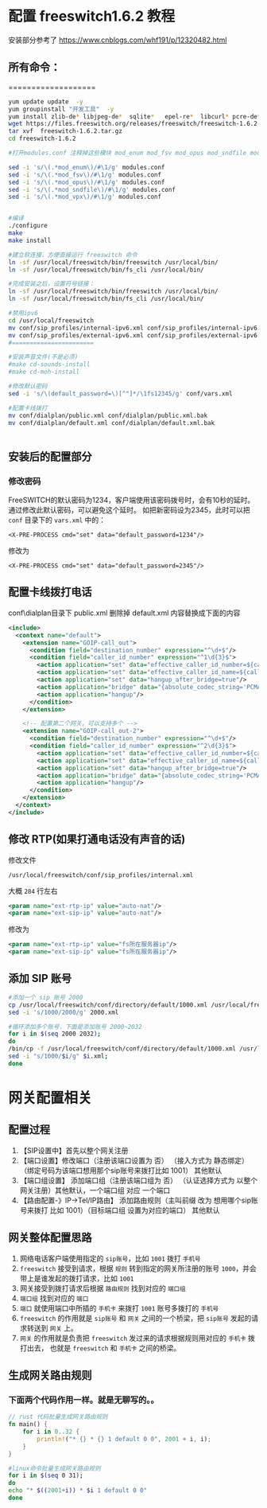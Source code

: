 # 配置 freeswitch1.6.2 教程

安装部分参考了 https://www.cnblogs.com/whf191/p/12320482.html

## 所有命令：
===================

```bash
yum update update  -y
yum groupinstall "开发工具"  -y
yum install zlib-de* libjpeg-de*  sqlite*   epel-re*  libcurl* pcre-de*  speex* libldns*  libedit* openssl* lua*  libsndfile*  yasm* -y
wget https://files.freeswitch.org/releases/freeswitch/freeswitch-1.6.2.tar.gz
tar xvf  freeswitch-1.6.2.tar.gz 
cd freeswitch-1.6.2

#打开modules.conf 注释掉这些模块 mod_enum mod_fsv mod_opus mod_sndfile mod_vpx ，当然如果你需要这些模块，需下载对应版本的库，手动编译安装.

sed -i 's/\(.*mod_enum\)/#\1/g' modules.conf
sed -i 's/\(.*mod_fsv\)/#\1/g' modules.conf
sed -i 's/\(.*mod_opus\)/#\1/g' modules.conf
sed -i 's/\(.*mod_sndfile\)/#\1/g' modules.conf
sed -i 's/\(.*mod_vpx\)/#\1/g' modules.conf


#编译
./configure
make
make install

#建立软连接，方便直接运行 freeswitch 命令
ln -sf /usr/local/freeswitch/bin/freeswitch /usr/local/bin/
ln -sf /usr/local/freeswitch/bin/fs_cli /usr/local/bin/

#完成安装之后，设置符号链接：
ln -sf /usr/local/freeswitch/bin/freeswitch /usr/local/bin/
ln -sf /usr/local/freeswitch/bin/fs_cli /usr/local/bin/

#禁用ipv6 
cd /usr/local/freeswitch
mv conf/sip_profiles/internal-ipv6.xml conf/sip_profiles/internal-ipv6.xml.bk
mv conf/sip_profiles/external-ipv6.xml conf/sip_profiles/external-ipv6.xml.bk
#=======================

#安装声音文件(不是必须)
#make cd-sounds-install
#make cd-moh-install

#修改默认密码
sed -i 's/\(default_password=\)[^"]*/\1fs12345/g' conf/vars.xml

#配置卡线拨打
mv conf/dialplan/public.xml conf/dialplan/public.xml.bak
mv conf/dialplan/default.xml conf/dialplan/default.xml.bak



```


## 安装后的配置部分

### 修改密码

 FreeSWITCH的默认密码为1234，客户端使用该密码拨号时，会有10秒的延时。通过修改此默认密码，可以避免这个延时。
 如把新密码设为2345，此时可以把 `conf` 目录下的 `vars.xml` 中的：
 
 `<X-PRE-PROCESS cmd="set" data="default_password=1234"/>`

修改为

 `<X-PRE-PROCESS cmd="set" data="default_password=2345"/> `


## 配置卡线拨打电话

conf\dialplan目录下
public.xml 删除掉 
default.xml 内容替换成下面的内容

```xml
<include>
  <context name="default">
    <extension name="GOIP-call_out">
      <condition field="destination_number" expression="^\d+$"/>
      <condition field="caller_id_number" expression="^1\d{3}$">
        <action application="set" data="effective_caller_id_number=${caller_id_number}"/>
        <action application="set" data="effective_caller_id_name=${caller_id_number}"/>
        <action application="set" data="hangup_after_bridge=true"/>
        <action application="bridge" data="{absolute_codec_string='PCMA'}${regex(${sofia_contact(internal/1000@${domain_name})}|^(.+)sip:(.+)@(.+)|%1sip:${destination_number}@%3)}"/>
        <action application="hangup"/>
      </condition>
    </extension>

    <!-- 配置第二个网关，可以支持多个 -->
    <extension name="GOIP-call_out-2">
      <condition field="destination_number" expression="^\d+$"/>
      <condition field="caller_id_number" expression="^2\d{3}$">
        <action application="set" data="effective_caller_id_number=${caller_id_number}"/>
        <action application="set" data="effective_caller_id_name=${caller_id_number}"/>
        <action application="set" data="hangup_after_bridge=true"/>
        <action application="bridge" data="{absolute_codec_string='PCMA'}${regex(${sofia_contact(internal/2000@${domain_name})}|^(.+)sip:(.+)@(.+)|%1sip:${destination_number}@%3)}"/>
        <action application="hangup"/>
      </condition>
    </extension>
  </context>
</include>
```

## 修改 RTP(如果打通电话没有声音的话)

修改文件
```
/usr/local/freeswitch/conf/sip_profiles/internal.xml
```

大概 `284` 行左右
```xml
<param name="ext-rtp-ip" value="auto-nat"/>
<param name="ext-sip-ip" value="auto-nat"/>
```
修改为
```xml
<param name="ext-rtp-ip" value="fs所在服务器ip"/>
<param name="ext-sip-ip" value="fs所在服务器ip"/>
```




## 添加 SIP 账号


```bash
#添加一个 sip 账号 2000 
cp /usr/local/freeswitch/conf/directory/default/1000.xml /usr/local/freeswitch/conf/directory/default/2000.xml
sed -i 's/1000/2000/g' 2000.xml

#循环添加多个账号，下面是添加账号 2000~2032
for i in $(seq 2000 2032); 
do 
/bin/cp -f /usr/local/freeswitch/conf/directory/default/1000.xml /usr/local/freeswitch/conf/directory/default/$i.xml; 
sed -i "s/1000/$i/g" $i.xml; 
done
```


# 网关配置相关


## 配置过程

1. 【SIP设置中】首先以整个网关注册
1. 【端口设置】修改端口（注册该端口设置为 否） （接入方式为 静态绑定） （绑定号码为该端口想用那个sip账号来拨打比如 1001） 其他默认
1. 【端口组设置】 添加端口组（注册该端口组为 否） （认证选择方式为 以整个网关注册）其他默认，一个端口组 对应 一个端口
1. 【路由配置-》IP->Tel/IP路由】 添加路由规则（主叫前缀 改为 想用哪个sip账号来拨打 比如 1001）（目标端口组 设置为对应的端口） 其他默认


## 网关整体配置思路

1. 网络电话客户端使用指定的 `sip账号`，比如 `1001` 拨打 `手机号`
1. `freeswitch` 接受到请求，根据 `规则` 转到指定的网关所注册的账号 `1000`，并会带上是谁发起的拨打请求，比如 `1001`
1. 网关接受到拨打请求后根据 `路由规则` 找到对应的 `端口组` 
1. `端口组` 找到对应的 `端口`
1. `端口` 就使用端口中所插的 `手机卡` 来拨打 `1001` 账号多拨打的 `手机号`
1. `freeswitch` 的作用就是 `sip账号` 和 `网关` 之间的一个桥梁，把 `sip账号` 发起的请求转送到 `网关` 上。
1. `网关` 的作用就是负责把 `freeswitch` 发过来的请求根据规则用对应的 `手机卡` 拨打出去， 也就是 `freeswitch` 和 `手机卡` 之间的桥梁。

## 生成网关路由规则

### 下面两个代码作用一样。就是无聊写的。。

```rust
// rust 代码批量生成网关路由规则
fn main() {
    for i in 0..32 {
        println!("* {} * {} 1 default 0 0", 2001 + i, i);
    }
}
```

```bash
#linux命令批量生成网关路由规则
for i in $(seq 0 31); 
do 
echo "* $((2001+i)) * $i 1 default 0 0"
done
```

